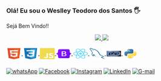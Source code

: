 ### Olá! Eu sou o Weslley Teodoro dos Santos 🖐
Sejá Bem Vindo!!

<div align="center">
  <a href="https://github.com/WestSantos">
  
  <img height="180em" src="https://github-readme-stats.vercel.app/api/top-langs/?username=WestSantos&layout=compact&langs_count=7&theme=dark">
  <img height="180em" src="https://github-readme-stats.vercel.app/api?username=WestSantos&show_icons=true&theme=dark&include_all_commits=true&count_private=true">
</div>


  
<div style="display: inline_block"><br>
  <img align="center" alt="HTML" height="30" width="40" src="https://raw.githubusercontent.com/devicons/devicon/master/icons/html5/html5-original.svg">
  <img align="center" alt="CSS" height="30" width="40" src="https://raw.githubusercontent.com/devicons/devicon/master/icons/css3/css3-original.svg">
  <img align="center" alt="Js" height="30" width="40" src="https://raw.githubusercontent.com/devicons/devicon/master/icons/javascript/javascript-plain.svg">
  <img align="center" alt="BS" height="30" width="40" src="https://github.com/devicons/devicon/blob/master/icons/bootstrap/bootstrap-original.svg">
  <img align="center" alt="React" height="30" width="40" src="https://raw.githubusercontent.com/devicons/devicon/master/icons/react/react-original.svg">
  <img align="center" alt="MySQL" height="30" width="40" src="https://github.com/devicons/devicon/blob/master/icons/mysql/mysql-original.svg">
  <img align="center" alt="Photo" height="30" width="40" src="https://github.com/devicons/devicon/blob/master/icons/php/php-original.svg">
  <img align="center" alt="Python" height="30" width="40" src="https://raw.githubusercontent.com/devicons/devicon/master/icons/python/python-original.svg">
</div>
  
  ###
  
<div>
  <a href="https://wa.me/message/G4FXOZFUYTXPE1" target="_blank"><img src="https://img.shields.io/badge/WhatsApp-25D366?style=for-the-badge&logo=whatsapp&logoColor=white" alt="whatsApp"></a> <a href="https://web.facebook.com/weslley.teodoro.359" target="_blank"><img src="https://img.shields.io/badge/Facebook-1877F2?style=for-the-badge&logo=facebook&logoColor=white" alt="Facebook"></a> <a href="https://instagram.com/weslley.santos4545" target="_blank"><img src="https://img.shields.io/badge/-Instagram-%23E4405F?style=for-the-badge&logo=instagram&logoColor=white" alt="Instagram" ></a> <a href="https://www.linkedin.com/in/weslley-teodoro-7255b7174" target="_blank"><img src="https://img.shields.io/badge/LinkedIn-0077B5?style=for-the-badge&logo=linkedin&logoColor=white" alt="LinkedIn" target="_blank"></a> <a href = "mailto:weslley.santos4545@gmail.com"><img src="https://img.shields.io/badge/Gmail-D14836?style=for-the-badge&logo=gmail&logoColor=white" alt="G-mail" target="_blank"></a> 
  
 
</div>
